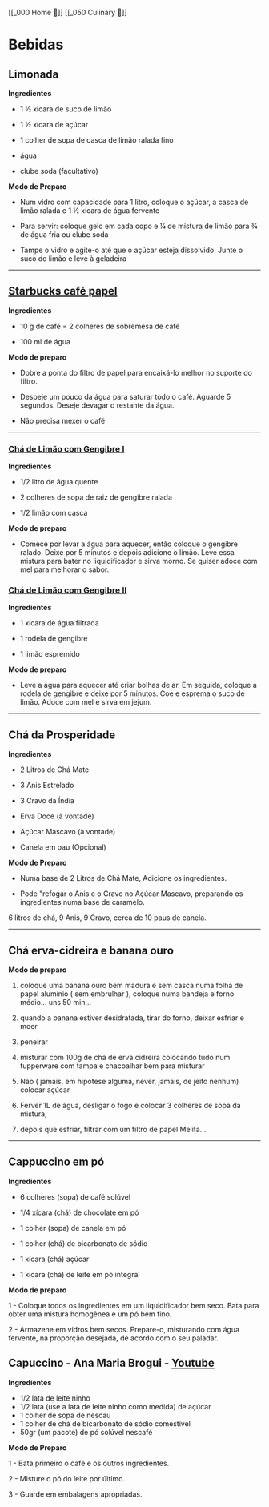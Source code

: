 [[_000 Home 🏡]]
[[_050 Culinary 🍞]]

# Bebidas

## Limonada

**Ingredientes**

- 1 ½ xícara de suco de limão

- 1 ½ xícara de açúcar

- 1 colher de sopa de casca de limão ralada fino

- água

- clube soda (facultativo)

**Modo de Preparo**

- Num vidro com capacidade para 1 litro, coloque o açúcar, a casca de limão ralada e 1 ½ xícara de água fervente

- Para servir: coloque gelo em cada copo e ¼ de mistura de limão para ¾ de água fria ou clube soda

- Tampe o vidro e agite-o até que o açúcar esteja dissolvido. Junte o suco de limão e leve à geladeira

---

## [Starbucks café papel](https://www.youtube.com/watch?v=pt4iWtNIXUg)

**Ingredientes** 

- 10 g de café = 2 colheres de sobremesa de café

- 100 ml de água
  
**Modo de preparo**

- Dobre a ponta do filtro de papel para encaixá-lo melhor no suporte do filtro.
  
- Despeje um pouco da água para saturar todo o café. Aguarde 5 segundos. Deseje devagar o restante da água.

- Não precisa mexer o café

---

### [Chá de Limão com Gengibre I](https://www.mundoboaforma.com.br/como-fazer-cha-de-limao-com-gengibre-receitabeneficios-e-dicas/)

**Ingredientes**

- 1/2 litro de água quente

- 2 colheres de sopa de raiz de gengibre ralada

- 1/2 limão com casca
  
**Modo de preparo**

- Comece por levar a água para aquecer, então coloque o gengibre ralado. Deixe por 5 minutos e depois adicione o limão. Leve essa mistura para bater no liquidificador e sirva morno. Se quiser adoce com mel para melhorar o sabor.

  
### [Chá de Limão com Gengibre II](https://www.mundoboaforma.com.br/como-fazer-cha-de-limao-com-gengibre-receitabeneficios-e-dicas/)

**Ingredientes**

- 1 xícara de água filtrada

- 1 rodela de gengibre

- 1 limão espremido

**Modo de preparo**

- Leve a água para aquecer até criar bolhas de ar. Em seguida, coloque a rodela de gengibre e deixe por 5 minutos. Coe e esprema o suco de limão. Adoce com mel e sirva em jejum.

---

## Chá da Prosperidade

**Ingredientes**

- 2 Litros de Chá Mate
 
- 3 Anis Estrelado

- 3 Cravo da Índia

- Erva Doce (à vontade)

- Açúcar Mascavo (à vontade)

- Canela em pau (Opcional)

**Modo de Preparo**

- Numa base de 2 Litros de Chá Mate, Adicione os ingredientes.

- Pode "refogar o Anis e o Cravo no Açúcar Mascavo, preparando os ingredientes numa base de caramelo.

6 litros de chá, 9 Anis, 9 Cravo, cerca de 10 paus de canela.

---

## Chá erva-cidreira e banana ouro

**Modo de preparo**

1. coloque uma banana ouro bem madura e sem casca numa folha de papel alumínio ( sem embrulhar ), coloque numa bandeja e forno médio... uns 50 min...

2. quando a banana estiver desidratada, tirar do forno, deixar esfriar e moer

3. peneirar

4. misturar com 100g de chá de erva cidreira colocando tudo num tupperware com tampa e chacoalhar bem para misturar

5. Não ( jamais, em hipótese alguma, never, jamais, de jeito nenhum) colocar açúcar

6. Ferver 1L de água, desligar o fogo e colocar 3 colheres de sopa da mistura,

7. depois que esfriar, filtrar com um filtro de papel Melita...

---

## Cappuccino em pó

**Ingredientes**

- 6 colheres (sopa) de café solúvel

- 1/4 xícara (chá) de chocolate em pó

- 1 colher (sopa) de canela em pó

- 1 colher (chá) de bicarbonato de sódio

- 1 xícara (chá) açúcar

- 1 xícara (chá) de leite em pó integral

**Modo de preparo**

1 - Coloque todos os ingredientes em um liquidificador bem seco. Bata para obter uma mistura homogênea e um pó bem fino. 

2 - Armazene em vidros bem secos. Prepare-o, misturando com água fervente, na proporção desejada, de acordo com o seu paladar.

## Capuccino - Ana Maria Brogui - [Youtube](https://www.youtube.com/watch?v=OcS4qOFByZ0)

**Ingredientes**

- 1/2 lata de leite ninho
- 1/2 lata (use a lata de leite ninho como medida) de açúcar
- 1 colher de sopa de nescau
- 1 colher de chá de bicarbonato de sódio comestível
- 50gr (um pacote) de pó solúvel nescafé

**Modo de Preparo**

1 - Bata primeiro o café e os outros ingredientes.

2 - Misture o pó do leite por último. 

3 - Guarde em embalagens apropriadas.